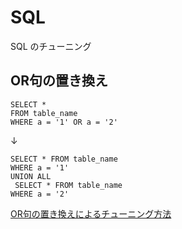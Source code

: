 # SQL

SQL のチューニング

## OR句の置き換え

```
SELECT * 
FROM table_name 
WHERE a = '1' OR a = '2'
```
↓
```
SELECT * FROM table_name 
WHERE a = '1'
UNION ALL
 SELECT * FROM table_name 
WHERE a = '2'
```

[OR句の置き換えによるチューニング方法](https://oreno-it.info/archives/134)

<!--stackedit_data:
eyJoaXN0b3J5IjpbLTE2MjU0NjkyNzBdfQ==
-->